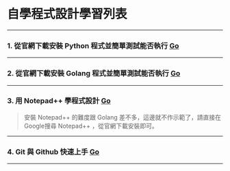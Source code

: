 # 自學程式設計學習列表

-----

### 1. 從官網下載安裝 Python 程式並簡單測試能否執行 [Go](python-install.htm "從官網下載安裝 Python 程式並簡單測試能否執行")

-----

### 2. 從官網下載安裝 Golang 程式並簡單測試能否執行 [Go](golang-install.htm "從官網下載安裝 Golang 程式並簡單測試能否執行")

-----

### 3. 用 Notepad++ 學程式設計 [Go](npp-index.htm "用 Notepad++ 學程式設計")
> 安裝 Notepad++ 的難度跟 Golang 差不多，這邊就不作示範了，請直接在Google搜尋 Notepad++ ，從官網下載安裝即可。 

-----

### 4. Git 與 Github 快速上手 [Go](git-index.htm "Git 與 Github 快速上手")

-----

